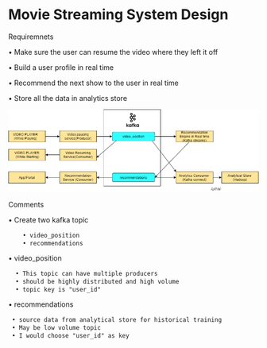 # Movie Streaming System Design

Requiremnets

 •	Make sure the user can resume the video where they left it off

 •	Build a user profile in real time

 •	Recommend the next show to the user in real time

 •	Store all the data in analytics store
 
 
 
![alt text](https://github.com/import-ajith/import-system-design/blob/master/movie_streaming_design/movie_streaming.png)



Comments

 • Create two kafka topic
       
        • video_position
        • recommendations
        
 •  video_position 
     
      • This topic can have multiple producers
      • should be highly distributed and high volume
      • topic key is "user_id"
    
 •  recommendations
 
     • source data from analytical store for historical training
     • May be low volume topic
     • I would choose "user_id" as key
    
